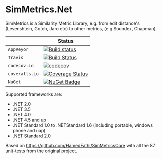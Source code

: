 # SimMetrics.Net
SimMetrics is a Similarity Metric Library, e.g. from edit distance's (Levenshtein, Gotoh, Jaro etc) to other metrics, (e.g Soundex, Chapman).

|   | Status |
| - | ------ |
| `AppVeyor` | [![Build status](https://ci.appveyor.com/api/projects/status/lleh586owv1ee08l?svg=true)](https://ci.appveyor.com/project/StefH/simmetrics-net) |
| `Travis` | [![Build Status](https://travis-ci.org/StefH/SimMetrics.Net.svg?branch=_vs2017)](https://travis-ci.org/StefH/SimMetrics.Net) |
| `codecov.io` | [![codecov](https://codecov.io/gh/StefH/SimMetrics.Net/branch/master/graph/badge.svg)](https://codecov.io/gh/StefH/SimMetrics.Net) |
| `coveralls.io` | [![Coverage Status](https://coveralls.io/repos/github/StefH/SimMetrics.Net/badge.svg?branch=master)](https://coveralls.io/github/StefH/SimMetrics.Net?branch=master) |
| `NuGet` | [![NuGet Badge](https://buildstats.info/nuget/SimMetrics.Net)](https://www.nuget.org/packages/SimMetrics.Net) |

Supported frameworks are:

- .NET 2.0
- .NET 3.5
- .NET 4.0
- .NET 4.5 and up
- .NET Standard 1.0 to .NETStandard 1.6 (including portable, windows phone and uap)
- .NET Standard 2.0


Based on https://github.com/HamedFathi/SimMetricsCore with all the 87 unit-tests from the original project.
